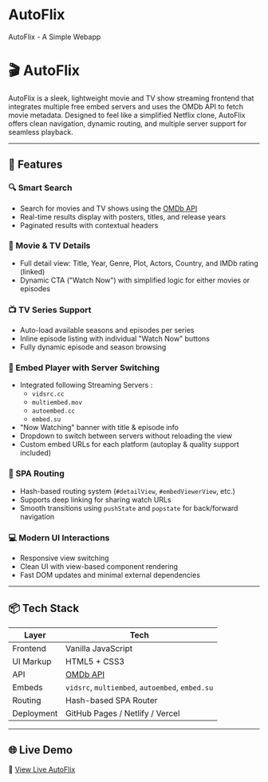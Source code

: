 # AutoFlix
AutoFlix - A Simple Webapp

# 🎬 AutoFlix

AutoFlix is a sleek, lightweight movie and TV show streaming frontend that integrates multiple free embed servers and uses the OMDb API to fetch movie metadata. Designed to feel like a simplified Netflix clone, AutoFlix offers clean navigation, dynamic routing, and multiple server support for seamless playback.

 

---

## 🚀 Features

### 🔍 Smart Search
- Search for movies and TV shows using the [OMDb API](http://www.omdbapi.com/)
- Real-time results display with posters, titles, and release years
- Paginated results with contextual headers

### 🎥 Movie & TV Details
- Full detail view: Title, Year, Genre, Plot, Actors, Country, and IMDb rating (linked)
- Dynamic CTA ("Watch Now") with simplified logic for either movies or episodes

### 📺 TV Series Support
- Auto-load available seasons and episodes per series
- Inline episode listing with individual "Watch Now" buttons
- Fully dynamic episode and season browsing

### 📡 Embed Player with Server Switching
- Integrated following Streaming Servers :
  - `vidsrc.cc`
  - `multiembed.mov`
  - `autoembed.cc`
  - `embed.su`
- "Now Watching" banner with title & episode info
- Dropdown to switch between servers without reloading the view
- Custom embed URLs for each platform (autoplay & quality support included)

### 🔄 SPA Routing
- Hash-based routing system (`#detailView`, `#embedViewerView`, etc.)
- Supports deep linking for sharing watch URLs
- Smooth transitions using `pushState` and `popstate` for back/forward navigation

### 💻 Modern UI Interactions
- Responsive view switching
- Clean UI with view-based component rendering
- Fast DOM updates and minimal external dependencies

 
---

## 📦 Tech Stack

| Layer        | Tech                 |
| ------------ | -------------------- |
| Frontend     | Vanilla JavaScript   |
| UI Markup    | HTML5 + CSS3         |
| API          | [OMDb API](https://www.omdbapi.com/) |
| Embeds       | `vidsrc`, `multiembed`, `autoembed`, `embed.su` |
| Routing      | Hash-based SPA Router |
| Deployment   | GitHub Pages / Netlify / Vercel |

---

## 🌐 Live Demo

🔗 [View Live AutoFlix]([https://your-live-demo-url.com](https://auto-flix.onrender.com/))

  




















 
